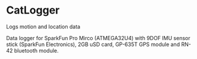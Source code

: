 CatLogger
=========

Logs motion and location data

Data logger for SparkFun Pro Mirco (ATMEGA32U4)
with 9DOF IMU sensor stick (SparkFun Electronics),
2GB uSD card, GP-635T GPS module and RN-42 bluetooth
module.
